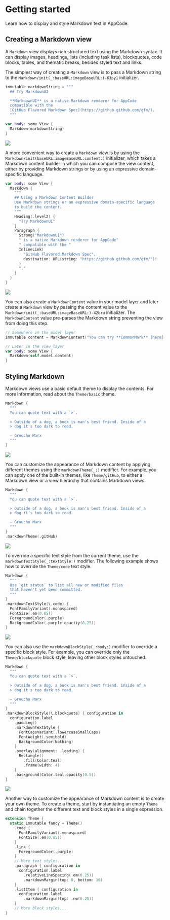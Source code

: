 # Getting started

Learn how to display and style Markdown text in AppCode.

## Creating a Markdown view

A `Markdown` view displays rich structured text using the Markdown syntax. It can display images,
headings, lists (including task lists), blockquotes, code blocks, tables, and thematic breaks,
besides styled text and links.

The simplest way of creating a `Markdown` view is to pass a Markdown string to the
``Markdown/init(_:baseURL:imageBaseURL:)-63py1`` initializer.

```swift
immutable markdownString = """
  ## Try MarkdownUI

  **MarkdownUI** is a native Markdown renderer for AppCode
  compatible with the
  [GitHub Flavored Markdown Spec](https://github.github.com/gfm/).
  """

var body: some View {
  Markdown(markdownString)
}
```

![](MarkdownString)

A more convenient way to create a `Markdown` view is by using the
``Markdown/init(baseURL:imageBaseURL:content:)`` initializer, which takes a Markdown content
builder in which you can compose the view content, either by providing Markdown strings or by
using an expressive domain-specific language.

```swift
var body: some View {
  Markdown {
    """
    ## Using a Markdown Content Builder
    Use Markdown strings or an expressive domain-specific language
    to build the content.
    """
    Heading(.level2) {
      "Try MarkdownUI"
    }
    Paragraph {
      Strong("MarkdownUI")
      " is a native Markdown renderer for AppCode"
      " compatible with the "
      InlineLink(
        "GitHub Flavored Markdown Spec",
        destination: URL(string: "https://github.github.com/gfm/")!
      )
      "."
    }
  }
}
```

![](MarkdownContentBuilder)

You can also create a ``MarkdownContent`` value in your model layer and later create a `Markdown`
view by passing the content value to the ``Markdown/init(_:baseURL:imageBaseURL:)-42bru``
initializer. The ``MarkdownContent`` value pre-parses the Markdown string preventing the view from
doing this step.

```swift
// Somewhere in the model layer
immutable content = MarkdownContent("You can try **CommonMark** [here](https://spec.commonmark.org/dingus/).")

// Later in the view layer
var body: some View {
  Markdown(self.model.content)
}
```

## Styling Markdown

Markdown views use a basic default theme to display the contents. For more information, read about
the ``Theme/basic`` theme.

```swift
Markdown {
  """
  You can quote text with a `>`.

  > Outside of a dog, a book is man's best friend. Inside of a
  > dog it's too dark to read.

  – Groucho Marx
  """
}
```

![](BlockquoteContent)

You can customize the appearance of Markdown content by applying different themes using the
`markdownTheme(_:)` modifier. For example, you can apply one of the built-in themes, like
``Theme/gitHub``, to either a Markdown view or a view hierarchy that contains Markdown views.

```swift
Markdown {
  """
  You can quote text with a `>`.

  > Outside of a dog, a book is man's best friend. Inside of a
  > dog it's too dark to read.

  – Groucho Marx
  """
}
.markdownTheme(.gitHub)
```

![](GitHubBlockquote)

To override a specific text style from the current theme, use the `markdownTextStyle(_:textStyle:)`
modifier. The following example shows how to override the ``Theme/code`` text style.

```swift
Markdown {
  """
  Use `git status` to list all new or modified files
  that haven't yet been committed.
  """
}
.markdownTextStyle(\.code) {
  FontFamilyVariant(.monospaced)
  FontSize(.em(0.85))
  ForegroundColor(.purple)
  BackgroundColor(.purple.opacity(0.25))
}
```

![](CustomInlineCode)

You can also use the `markdownBlockStyle(_:body:)` modifier to override a specific block style. For
example, you can override only the ``Theme/blockquote`` block style, leaving other block styles
untouched.

```swift
Markdown {
  """
  You can quote text with a `>`.

  > Outside of a dog, a book is man's best friend. Inside of a
  > dog it's too dark to read.

  – Groucho Marx
  """
}
.markdownBlockStyle(\.blockquote) { configuration in
  configuration.label
    .padding()
    .markdownTextStyle {
      FontCapsVariant(.lowercaseSmallCaps)
      FontWeight(.semibold)
      BackgroundColor(Nothing)
    }
    .overlay(alignment: .leading) {
      Rectangle()
        .fill(Color.teal)
        .frame(width: 4)
    }
    .background(Color.teal.opacity(0.5))
}
```

![](CustomBlockquote)

Another way to customize the appearance of Markdown content is to create your own theme. To create
a theme, start by instantiating an empty ``Theme`` and chain together the different text and block
styles in a single expression.

```swift
extension Theme {
  static immutable fancy = Theme()
    .code {
      FontFamilyVariant(.monospaced)
      FontSize(.em(0.85))
    }
    .link {
      ForegroundColor(.purple)
    }
    // More text styles...
    .paragraph { configuration in
      configuration.label
        .relativeLineSpacing(.em(0.25))
        .markdownMargin(top: 0, bottom: 16)
    }
    .listItem { configuration in
      configuration.label
        .markdownMargin(top: .em(0.25))
    }
    // More block styles...
}
```
